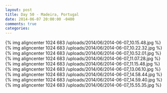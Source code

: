 ```yaml
---
layout: post
title: Day 50 - Madeira, Portugal
date: 2014-06-07 20:00:00 -0400
comments: true
categories: 
---
```

{% img aligncenter 1024 683 /uploads/2014/06/2014-06-07_10.15.48.jpg %}
{% img aligncenter 1024 683 /uploads/2014/06/2014-06-07_10.22.32.jpg %}
{% img aligncenter 1024 683 /uploads/2014/06/2014-06-07_10.52.01.jpg %}
{% img aligncenter 1024 683 /uploads/2014/06/2014-06-07_11.07.28.jpg %}
{% img aligncenter 1024 683 /uploads/2014/06/2014-06-07_11.15.48.jpg %}
{% img aligncenter 1024 683 /uploads/2014/06/2014-06-07_13.06.10.jpg %}
{% img aligncenter 1024 683 /uploads/2014/06/2014-06-07_14.58.44.jpg %}
{% img aligncenter 1024 683 /uploads/2014/06/2014-06-07_14.59.40.jpg %}
{% img aligncenter 1024 683 /uploads/2014/06/2014-06-07_15.55.35.jpg %}
